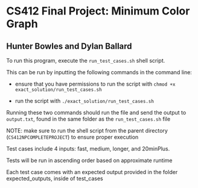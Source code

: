 # CS412 Final Project: Minimum Color Graph
## Hunter Bowles and Dylan Ballard

To run this program, execute the `run_test_cases.sh` shell script.

This can be run by inputting the following commands in the command line:

* ensure that you have permissions to run the script with `chmod +x exact_solution/run_test_cases.sh`

* run the script with `./exact_solution/run_test_cases.sh`

Running these two commands should run the file and send the output to `output.txt`, found in the same folder as the `run_test_cases.sh` file

NOTE: make sure to run the shell script from the parent directory (`CS412NPCOMPLETEPROJECT`) to ensure proper execution

Test cases include 4 inputs: fast, medium, longer, and 20minPlus.

Tests will be run in ascending order based on approximate runtime

Each test case comes with an expected output provided in the folder expected_outputs, inside of test_cases